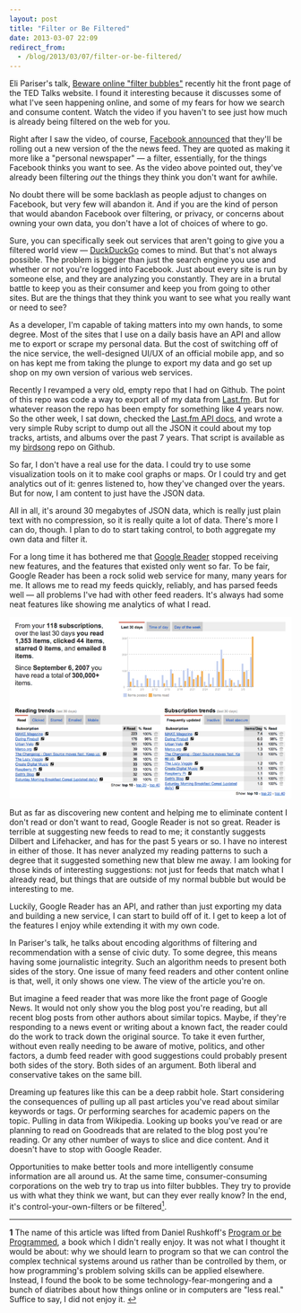 ```yaml
---
layout: post
title: "Filter or Be Filtered"
date: 2013-03-07 22:09
redirect_from:
  - /blog/2013/03/07/filter-or-be-filtered/
---
```


Eli Pariser's talk, [Beware online "filter bubbles"](http://www.ted.com/talks/eli_pariser_beware_online_filter_bubbles.html) recently hit the front page of the TED Talks website. I found it interesting because it discusses some of what I've seen happening online, and some of my fears for how we search and consume content. Watch the video if you haven't to see just how much is already being filtered on the web for you.

Right after I saw the video, of course, [Facebook announced](http://washingtonpost.com/business/technology/facebook-to-change-news-feed-to-a-personalized-newspaper/2013/03/07/b294f61e-8751-11e2-98a3-b3db6b9ac586_story.html) that they'll be rolling out a new version of the the news feed. They are quoted as making it more like a "personal newspaper" &mdash; a filter, essentially, for the things Facebook thinks you want to see. As the video above pointed out, they've already been filtering *out* the things they think you don't want for awhile.

No doubt there will be some backlash as people adjust to changes on Facebook, but very few will abandon it. And if you are the kind of person that would abandon Facebook over filtering, or privacy, or concerns about owning your own data, you don't have a lot of choices of where to go.

Sure, you can specifically seek out services that aren't going to give you a filtered world view &mdash; [DuckDuckGo](https://duckduckgo.com/) comes to mind. But that's not always possible. The problem is bigger than just the search engine you use and whether or not you're logged into Facebook. Just about every site is run by someone else, and they are analyzing you constantly. They are in a brutal battle to keep you as their consumer and keep you from going to other sites. But are the things that they think you want to see what you really want or need to see?

As a developer, I'm capable of taking matters into my own hands, to some degree. Most of the sites that I use on a daily basis have an API and allow me to export or scrape my personal data. But the cost of switching off of the nice service, the well-designed UI/UX of an official mobile app, and so on has kept me from taking the plunge to export my data and go set up shop on my own version of various web services.

Recently I revamped a very old, empty repo that I had on Github. The point of this repo was code a way to export all of my data from [Last.fm](https://www.last.fm/). But for whatever reason the repo has been empty for something like 4 years now. So the other week, I sat down, checked the [Last.fm API docs](http://www.last.fm/api), and wrote a very simple Ruby script to dump out all the JSON it could about my top tracks, artists, and albums over the past 7 years. That script is available as my [birdsong](https://github.com/mathias/birdsong) repo on Github.

So far, I don't have a real use for the data. I could try to use some visualization tools on it to make cool graphs or maps. Or I could try and get analytics out of it: genres listened to, how they've changed over the years. But for now, I am content to just have the JSON data.

All in all, it's around 30 megabytes of JSON data, which is really just plain text with no compression, so it is really quite a lot of data. There's more I can do, though. I plan to do to start taking control, to both aggregate my own data and filter it.

For a long time it has bothered me that [Google Reader](https://www.google.com/reader) stopped receiving new features, and the features that existed only went so far. To be fair, Google Reader has been a rock solid web service for many, many years for me. It allows me to read my feeds quickly, reliably, and has parsed feeds well &mdash; all problems I've had with other feed readers. It's always had some neat features like showing me analytics of what I read.

![Google Reader Trends](/images/google_reader_trends.png)

But as far as discovering new content and helping me to eliminate content I don't read or don't want to read, Google Reader is not so great. Reader is terrible at suggesting new feeds to read to me; it constantly suggests Dilbert and Lifehacker, and has for the past 5 years or so. I have no interest in either of those. It has never analyzed my reading patterns to such a degree that it suggested something new that blew me away. I am looking for those kinds of interesting suggestions: not just for feeds that match what I already read, but things that are outside of my normal bubble but would be interesting to me.

Luckily, Google Reader has an API, and rather than just exporting my data and building a new service, I can start to build off of it. I get to keep a lot of the features I enjoy while extending it with my own code.

In Pariser's talk, he talks about encoding algorithms of filtering and recommendation with a sense of civic duty. To some degree, this means having some journalistic integrity. Such an algorithm needs to present both sides of the story. One issue of many feed readers and other content online is that, well, it only shows one view. The view of the article you're on.

But imagine a feed reader that was more like the front page of Google News. It would not only show you the blog post you're reading, but all recent blog posts from other authors about similar topics. Maybe, if they're responding to a news event or writing about a known fact, the reader could do the work to track down the original source. To take it even further, without even really needing to be aware of motive, politics, and other factors, a dumb feed reader with good suggestions could probably present both sides of the story. Both sides of an argument. Both liberal and conservative takes on the same bill.

Dreaming up features like this can be a deep rabbit hole. Start considering the consequences of pulling up all past articles you've read about similar keywords or tags. Or performing searches for academic papers on the topic. Pulling in data from Wikipedia. Looking up books you've read or are planning to read on Goodreads that are related to the blog post you're reading. Or any other number of ways to slice and dice content. And it doesn't have to stop with Google Reader.

Opportunities to make better tools and more intelligently consume information are all around us. At the same time, consumer-consuming corporations on the web try to trap us into filter bubbles. They try to provide us with what they think we want, but can they ever really know? In the end, it's control-your-own-filters or be filtered<a href="#filter-or-be-filtered-note" name="filter-or-be-filtered-note-return"><sup>1</sup></a>.

---

<a name="filter-or-be-filtered-note"></a>

**1** The name of this article was lifted from Daniel Rushkoff's [Program or be Programmed](http://www.goodreads.com/book/show/9408311-program-or-be-programmed), a book which I didn't really enjoy. It was not what I thought it would be about: why we should learn to program so that we can control the complex technical systems around us rather than be controlled by them, or how programming's problem solving skills can be applied elsewhere. Instead, I found the book to be some technology-fear-mongering and a bunch of diatribes about how things online or in computers are "less real." Suffice to say, I did not enjoy it. <a href="#filter-or-be-filtered-note-return">&#8617;</a>
